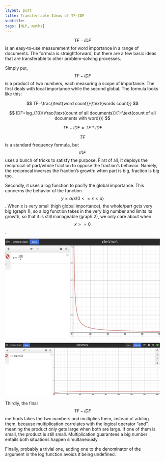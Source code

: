 ```yaml
---
layout: post
title: Transferrable Ideas of TF-IDF
subtitle: 
tags: [NLP, maths]
---
```

$$TF-IDF$$ is an easy-to-use measurement for word importance in a range of documents. The formula is straightforward, but there are a few basic ideas that are transferable to other problem-solving processes. 

Simply put, $$TF-IDF$$ is a product of two numbers, each measuring a scope of importance. The first deals with local importance while the second global. The formula looks like this: 

$$
TF=\frac{\text{word count}}{\text{words count}}
$$

$$
IDF=log_{10}(\frac{\text{count of all documents}}{1+\text{count of all documents with word}})
$$

$$
TF-IDF=TF*IDF
$$

$$TF$$ is a standard frequency formula, but $$IDF$$ uses a bunch of tricks to satisfy the purpose. First of all, it deploys the reciprocal of part/whole fraction to oppose the fraction’s behavior. Namely, the reciprocal inverses the fraction’s growth: when part is big, fraction is big too. 

Secondly, it uses a log function to pacify the global importance. This concerns the behavior of the function $$
y=a/x (0<=x<a)
$$. When x is very small (high global importance), the whole/part gets very big (graph 1), so a log function takes in the very big number and limits its growth, so that it is still manageable (graph 2), we only care about when $$x>=0$$. 

![Graph 1](../assets/tf-1.png)

![Graph 2](../assets/tf-2.png)

Thirdly, the final $$TF-IDF$$ methods takes the two numbers and multiplies them, instead of adding them, because multiplication correlates with the logical operator “and”, meaning the product only gets large when both are large. If one of them is small, the product is still small. Multiplication guarantees a big number entails both situations happen simultaneously. 

Finally, probably a trivial one, adding one to the denominator of the argument in the log function avoids it being undefined. 
